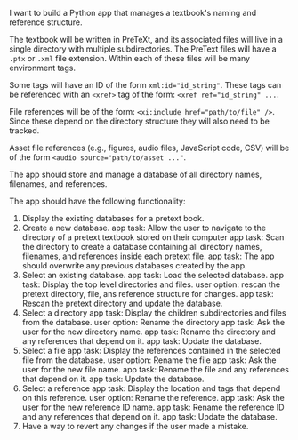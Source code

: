 I want to build a Python app that manages a textbook's naming and reference structure.

The textbook will be written in PreTeXt, and its associated files will live in a single directory with multiple subdirectories. The PreText files will have a `.ptx` or `.xml` file extension. Within each of these files will be many environment tags. 

Some tags will have an ID of the form `xml:id="id_string"`. These tags can be referenced with an `<xref>` tag of the form: `<xref ref="id_string" ...`. 

File references will be of the form: `<xi:include href="path/to/file" />`. Since these depend on the directory structure they will also need to be tracked.

Asset file references (e.g., figures, audio files, JavaScript code, CSV) will be of the form `<audio source="path/to/asset ..."`.

The app should store and manage a database of all directory names, filenames, and references.

The app should have the following functionality:

1. Display the existing databases for a pretext book.
2. Create a new database.
    app task: Allow the user to navigate to the directory of a pretext textbook stored on their computer
    app task: Scan the directory to create a database containing all directory names, filenames, and references inside each pretext file.
    app task: The app should overwrite any previous databases created by the app.
3. Select an existing database.
    app task: Load the selected database.
    app task: Display the top level directories and files.
    user option: rescan the pretext directory, file, ans reference structure for changes.
        app task: Rescan the pretext directory and update the database.
4. Select a directory
    app task: Display the children subdirectories and files from the database.
    user option: Rename the directory
        app task: Ask the user for the new directory name.
        app task: Rename the directory and any references that depend on it.
        app task: Update the database.
5. Select a file
    app task: Display the references contained in the selected file from the database.
    user option: Rename the file
        app task: Ask the user for the new file name.
        app task: Rename the file and any references that depend on it.
        app task: Update the database.
6. Select a reference
    app task: Display the location and tags that depend on this reference.
    user option: Rename the reference.
        app task: Ask the user for the new reference ID name.
        app task: Rename the reference ID and any references that depend on it.
        app task: Update the database.
7. Have a way to revert any changes if the user made a mistake.